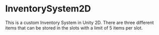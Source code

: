 # InventorySystem2D
This is a custom Inventory System in Unity 2D. There are three different items that can be stored in the slots with a limit of 5 items per slot.
